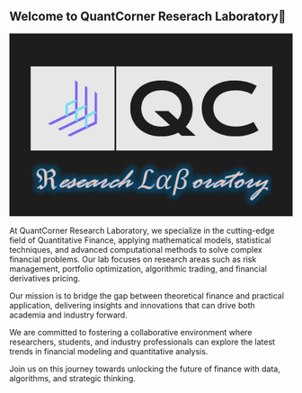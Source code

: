 ## Welcome to QuantCorner Reserach Laboratory👋


![QuantCorner Research Laboratory Logo](https://github.com/QuantCorner-Research-Lab/QuantCorner-Research-lab/blob/main/qcr.png?raw=true)

At QuantCorner Research Laboratory, we specialize in the cutting-edge field of Quantitative Finance, applying mathematical models, statistical techniques, and advanced computational methods to solve complex financial problems. Our lab focuses on research areas such as risk management, portfolio optimization, algorithmic trading, and financial derivatives pricing.

Our mission is to bridge the gap between theoretical finance and practical application, delivering insights and innovations that can drive both academia and industry forward.

We are committed to fostering a collaborative environment where researchers, students, and industry professionals can explore the latest trends in financial modeling and quantitative analysis.

Join us on this journey towards unlocking the future of finance with data, algorithms, and strategic thinking.
